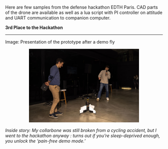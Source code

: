 Here are few samples from the defense hackathon EDTH Paris.
CAD parts of the drone are available as well as a lua script with PI controller on attitude and UART communication to companion computer.

**3rd Place to the Hackathon**
****************
Image: Presentation of the prototype after a demo fly
<p align="center">
  <img src="hackathon.jpeg" alt="Hackathon presentation" width="70%">
</p>

*Inside story: My collarbone was still broken from a cycling accident, but I went to the hackathon anyway : turns out if you’re sleep-deprived enough, you unlock the ‘pain-free demo mode.’*
